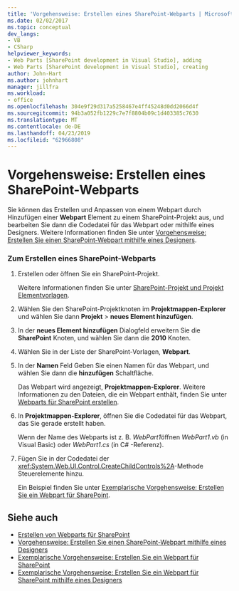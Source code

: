 ```yaml
---
title: 'Vorgehensweise: Erstellen eines SharePoint-Webparts | Microsoft-Dokumentation'
ms.date: 02/02/2017
ms.topic: conceptual
dev_langs:
- VB
- CSharp
helpviewer_keywords:
- Web Parts [SharePoint development in Visual Studio], adding
- Web Parts [SharePoint development in Visual Studio], creating
author: John-Hart
ms.author: johnhart
manager: jillfra
ms.workload:
- office
ms.openlocfilehash: 304e9f29d317a5258467e4ff45248d0dd2066d4f
ms.sourcegitcommit: 94b3a052fb1229c7e7f8804b09c1d403385c7630
ms.translationtype: MT
ms.contentlocale: de-DE
ms.lasthandoff: 04/23/2019
ms.locfileid: "62966808"
---
```

# <a name="how-to-create-a-sharepoint-web-part"></a>Vorgehensweise: Erstellen eines SharePoint-Webparts
  Sie können das Erstellen und Anpassen von einem Webpart durch Hinzufügen einer **Webpart** Element zu einem SharePoint-Projekt aus, und bearbeiten Sie dann die Codedatei für das Webpart oder mithilfe eines Designers. Weitere Informationen finden Sie unter [Vorgehensweise: Erstellen Sie einen SharePoint-Webpart mithilfe eines Designers](../sharepoint/how-to-create-a-sharepoint-web-part-by-using-a-designer.md).

### <a name="to-create-a-sharepoint-web-part"></a>Zum Erstellen eines SharePoint-Webparts

1. Erstellen oder öffnen Sie ein SharePoint-Projekt.

     Weitere Informationen finden Sie unter [SharePoint-Projekt und Projekt Elementvorlagen](../sharepoint/sharepoint-project-and-project-item-templates.md).

2. Wählen Sie den SharePoint-Projektknoten im **Projektmappen-Explorer** und wählen Sie dann **Projekt** > **neues Element hinzufügen**.

3. In der **neues Element hinzufügen** Dialogfeld erweitern Sie die **SharePoint** Knoten, und wählen Sie dann die **2010** Knoten.

4. Wählen Sie in der Liste der SharePoint-Vorlagen, **Webpart**.

5. In der **Namen** Feld Geben Sie einen Namen für das Webpart, und wählen Sie dann die **hinzufügen** Schaltfläche.

     Das Webpart wird angezeigt, **Projektmappen-Explorer**. Weitere Informationen zu den Dateien, die ein Webpart enthält, finden Sie unter [Webparts für SharePoint erstellen](../sharepoint/creating-web-parts-for-sharepoint.md).

6. In **Projektmappen-Explorer**, öffnen Sie die Codedatei für das Webpart, das Sie gerade erstellt haben.

     Wenn der Name des Webparts ist z. B. *WebPart1*öffnen *WebPart1.vb* (in Visual Basic) oder *WebPart1.cs* (in C# -Referenz).

7. Fügen Sie in der Codedatei der <xref:System.Web.UI.Control.CreateChildControls%2A>-Methode Steuerelemente hinzu.

     Ein Beispiel finden Sie unter [Exemplarische Vorgehensweise: Erstellen Sie ein Webpart für SharePoint](../sharepoint/walkthrough-creating-a-web-part-for-sharepoint.md).

## <a name="see-also"></a>Siehe auch
- [Erstellen von Webparts für SharePoint](../sharepoint/creating-web-parts-for-sharepoint.md)
- [Vorgehensweise: Erstellen Sie einen SharePoint-Webpart mithilfe eines Designers](../sharepoint/how-to-create-a-sharepoint-web-part-by-using-a-designer.md)
- [Exemplarische Vorgehensweise: Erstellen Sie ein Webpart für SharePoint](../sharepoint/walkthrough-creating-a-web-part-for-sharepoint.md)
- [Exemplarische Vorgehensweise: Erstellen Sie ein Webpart für SharePoint mithilfe eines Designers](../sharepoint/walkthrough-creating-a-web-part-for-sharepoint-by-using-a-designer.md)
